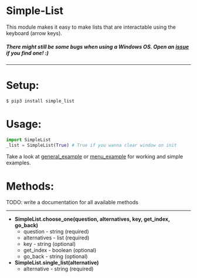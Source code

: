 # Simple-List

This module makes it easy to make lists that are interactable using the keyboard (arrow keys). 

##### There might still be some bugs when using a Windows OS. Open an [issue](https://github.com/reynirf/Simple-List/issues) if you find one! :) #####
** **
# Setup:
```
$ pip3 install simple_list
```

# Usage:

```python
import SimpleList
_list = SimpleList(True) # True if you wanna clear window on init
```

Take a look at [general_example](https://github.com/reynirf/Simple-List/blob/master/general_example.py) or [menu_example](https://github.com/reynirf/Simple-List/blob/master/menu_example.py) for working and simple examples. 


# Methods:
TODO: write a documentation for all available methods
** **
* **SimpleList.choose_one(question, alternatives, key, get_index, go_back)**
    * question - string (required)
    * alternatives - list (required)
    * key - string (optional)
    * get_index - boolean (optional)
    * go_back - string (optional)
* **SimpleList.single_list(alternative)**
    * alternative - string (required)


